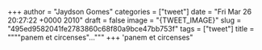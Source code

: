 
+++
author = "Jaydson Gomes"
categories = ["tweet"]
date = "Fri Mar 26 20:27:22 +0000 2010"
draft = false
image = "{TWEET_IMAGE}"
slug = "495ed9582041fe2783860c68f80a9bce47bb753f"
tags = ["tweet"]
title = """"panem et circenses"..."""
+++
'panem et circenses"
